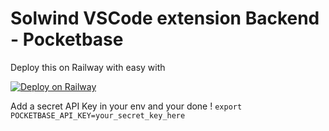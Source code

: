 # Solwind VSCode extension Backend - Pocketbase

Deploy this on Railway with easy with

[![Deploy on Railway](https://railway.app/button.svg)](https://railway.app/template/XfUmjI?referralCode=faraz)

Add a secret API Key in your env and your done !
`export POCKETBASE_API_KEY=your_secret_key_here`
